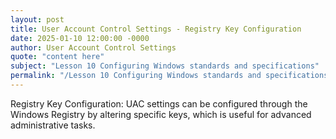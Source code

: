 ```yaml
---
layout: post
title: User Account Control Settings - Registry Key Configuration
date: 2025-01-10 12:00:00 -0000
author: User Account Control Settings
quote: "content here"
subject: "Lesson 10 Configuring Windows standards and specifications"
permalink: "/Lesson 10 Configuring Windows standards and specifications/User Account Control Settings/User Account Control Settings - Registry Key Configuration"
---
```


Registry Key Configuration: UAC settings can be configured through the Windows Registry by altering specific keys, which is useful for advanced administrative tasks.

